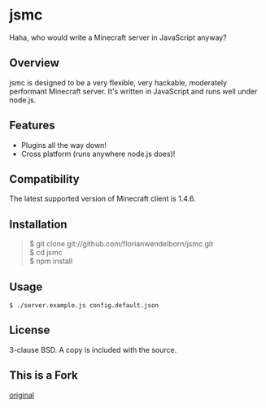 jsmc
====

Haha, who would write a Minecraft server in JavaScript anyway?

Overview
--------

jsmc is designed to be a very flexible, very hackable, moderately performant
Minecraft server. It's written in JavaScript and runs well under node.js.

Features
--------

* Plugins all the way down!
* Cross platform (runs anywhere node.js does)!

Compatibility
-------------

The latest supported version of Minecraft client is 1.4.6.

Installation
------------

> $ git clone git://github.com/florianwendelborn/jsmc.git  
> $ cd jsmc  
> $ npm install  

Usage
-----

```
$ ./server.example.js config.default.json
```

License
-------

3-clause BSD. A copy is included with the source.

This is a Fork
--------------

[original](https://github.com/deoxxa/jsmc)
